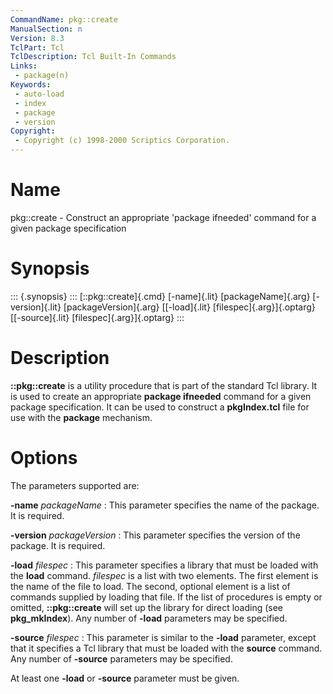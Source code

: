 ```yaml
---
CommandName: pkg::create
ManualSection: n
Version: 8.3
TclPart: Tcl
TclDescription: Tcl Built-In Commands
Links:
 - package(n)
Keywords:
 - auto-load
 - index
 - package
 - version
Copyright:
 - Copyright (c) 1998-2000 Scriptics Corporation.
---
```


# Name

pkg::create - Construct an appropriate 'package ifneeded' command for a given package specification

# Synopsis

::: {.synopsis} :::
[::pkg::create]{.cmd} [-name]{.lit} [packageName]{.arg} [-version]{.lit} [packageVersion]{.arg} [[-load]{.lit} [filespec]{.arg}]{.optarg} [[-source]{.lit} [filespec]{.arg}]{.optarg}
:::

# Description

**::pkg::create** is a utility procedure that is part of the standard Tcl library.  It is used to create an appropriate **package ifneeded** command for a given package specification.  It can be used to construct a **pkgIndex.tcl** file for use with the **package** mechanism.

# Options

The parameters supported are:

**-name** *packageName*
: This parameter specifies the name of the package.  It is required.

**-version** *packageVersion*
: This parameter specifies the version of the package.  It is required.

**-load** *filespec*
: This parameter specifies a library that must be loaded with the **load** command.  *filespec* is a list with two elements.  The first element is the name of the file to load.  The second, optional element is a list of commands supplied by loading that file.  If the list of procedures is empty or omitted, **::pkg::create** will set up the library for direct loading (see **pkg_mkIndex**).  Any number of **-load** parameters may be specified.

**-source** *filespec*
: This parameter is similar to the **-load** parameter, except that it specifies a Tcl library that must be loaded with the **source** command.  Any number of **-source** parameters may be specified.


At least one **-load** or **-source** parameter must be given.

